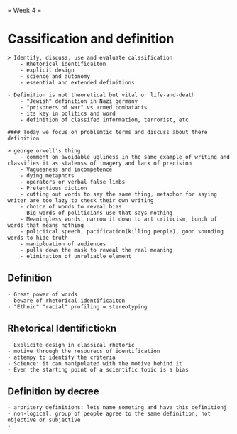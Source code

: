 = Week 4 =

# Cassification and definition
	> Identify, discuss, use and evaluate calssification
		- Rhetorical identificaiton
		- explicit design
		- science and autonomy
		- essential and extended definitions
		
	- Definition is not theoretical but vital or life-and-death
		- "Jewish" definition in Nazi germany
		- "prisoners of war" vs armed combatants
		- its key in politics and word
		- definition of classifed information, terrorist, etc
	
	#### Today we focus on problemtic terms and discuss about there definition
		
	> george orwell's thing
		- comment on avoidable ugliness in the same example of writing and classifies it as stalenss of imagery and lack of precision
		- Vaguesness and incompetence
		- dying metaphors
		- operators or verbal false limbs
		- Pretentious diction
		- cutting out words to say the same thing, metaphor for saying writer are too lazy to check their own writing
		- choice of words to reveal bias
		- Big words of politicians use that says nothing 
		- Meaningless words, narrow it down to art criticism, bunch of words that means nothing
		- policitcal speech, pacification(killing people), good sounding words to hide truth
		- manipluation of audiences
		- pulls down the mask to reveal the real meaning 
		- elimination of unreliable element

## Definition
	- Great power of words 
	- beware of rhetorical identificaiton
	- "Ethnic" "racial" profiling = stereotyping

## Rhetorical Identifictiokn
	- Explicite design in classical rhetoric
	- motive through the resourecs of identification
	- attempy to identify the criteria 
	- Science: it can manipulated with the motive behind it
	- Even the starting point of a scientific topic is a bias 

## Definition by decree
	- arbritery definitions: lets name someting and have this definitionj
	- non-logical, group of people agree to the same definition, not objective or subjective
	- 
